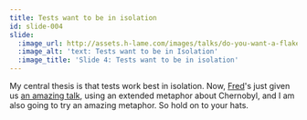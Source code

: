 ```yaml
---
title: Tests want to be in isolation
id: slide-004
slide:
  :image_url: http://assets.h-lame.com/images/talks/do-you-want-a-flake-with-that/slides/004.png
  :image_alt: 'text: Tests want to be in Isolation'
  :image_title: 'Slide 4: Tests want to be in isolation'
---
```

My central thesis is that tests work best in isolation. Now, [Fred](https://ruby.social/@fglc2)'s just given us [an amazing talk](https://lrug.org/meetings/2024/april/#what-the-chernobyl-disaster-can-teach-us-about-incident-response), using an extended metaphor about Chernobyl, and I am also going to try an amazing metaphor. So hold on to your hats.
